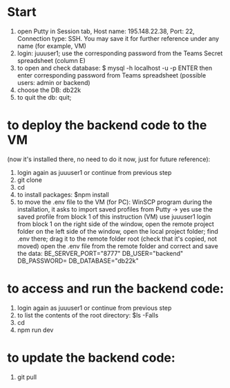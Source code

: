 # Start
1. open Putty
  in Session tab, Host name: 195.148.22.38, Port: 22, Connection type: SSH. You may save it for further reference under any name (for example, VM)
2. login:
  juuuser1; 
  use the corresponding password from the Teams Secret spreadsheet (column E)
3. to open and check database:
$ mysql -h localhost -u <username> -p ENTER 
  then enter corresponding password from Teams spreadsheet
  (possible users: admin or backend)
4. choose the DB: db22k
5. to quit the db: 
quit;

# to deploy the backend code to the VM 
  (now it's installed there, no need to do it now, just for future reference):
1. login again as juuuser1 or continue from previous step
2. git clone <git repo link> 
3. cd <project folder>
4. to install packages:
  $npm install
5. to move the .env file to the VM (for PC):
  WinSCP program
  during the installation, it asks to import saved profiles from Putty -> yes
  use the saved profile from block 1 of this instruction (VM)
  use juuuser1 login from block 1
  on the right side of the window, open the remote project folder
  on the left side of the window, open the local project folder; find .env there; drag it to the remote folder root (check that it's copied, not moved)
  open the .env file from the remote folder and correct and save the data:
  BE_SERVER_PORT="8777"
  DB_USER="backend"
  DB_PASSWORD=<password from the excel>
  DB_DATABASE="db22k"

# to access and run the backend code:
1. login again as juuuser1 or continue from previous step
2. to list the contents of the root directory:
  $ls -Falls 
3. cd <project folder>
4. npm run dev

# to update the backend code:
1. git pull



